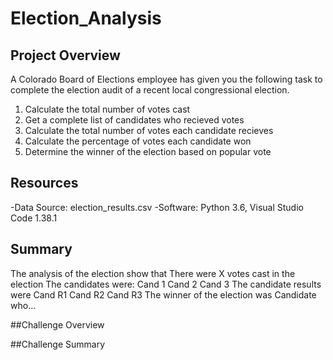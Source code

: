 # Election_Analysis

## Project Overview

A Colorado Board of Elections employee has given you the following task to complete the election audit of a recent local congressional election.

1. Calculate the total number of votes cast
2. Get a complete list of candidates who recieved votes
3. Calculate the total number of votes each candidate recieves
4. Calculate the percentage of votes each candidate won
5. Determine the winner of the election based on popular vote

## Resources
-Data Source: election_results.csv
-Software: Python 3.6, Visual Studio Code 1.38.1

## Summary
The analysis of the election show that
There were X votes cast in the election
The candidates were:
 Cand 1
 Cand 2
 Cand 3
The candidate results were
 Cand R1
 Cand R2
 Cand R3
The winner of the election was
  Candidate who...
  
##Challenge Overview

##Challenge Summary
